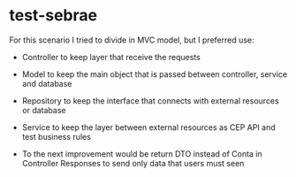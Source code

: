 # test-sebrae

For this scenario I tried to divide in MVC model, but I preferred use:
- Controller to keep layer that receive the requests
- Model to keep the main object that is passed between controller, service and database
- Repository to keep the interface that connects with external resources or database
- Service to keep the layer between external resources as CEP API and test business rules

- To the next improvement would be return DTO instead of Conta in Controller Responses to send only data that users must seen